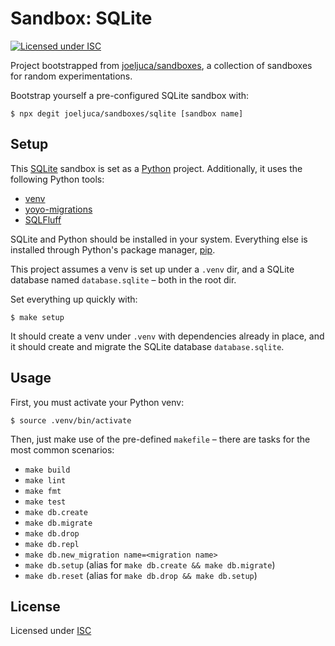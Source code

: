 # Sandbox: SQLite

[![Licensed under ISC](https://img.shields.io/github/license/joeljuca/sandboxes "Licensed under ISC")](LICENSE)

Project bootstrapped from [joeljuca/sandboxes](https://github.com/joeljuca/sandboxes), a collection of sandboxes for random experimentations.

Bootstrap yourself a pre-configured SQLite sandbox with:

```
$ npx degit joeljuca/sandboxes/sqlite [sandbox name]
```

## Setup

This [SQLite](https://www.sqlite.org/) sandbox is set as a [Python](https://www.python.org/) project. Additionally, it uses the following Python tools:

- [venv](https://docs.python.org/3/library/venv.html)
- [yoyo-migrations](https://pypi.org/project/yoyo-migrations/)
- [SQLFluff](https://sqlfluff.com/)

SQLite and Python should be installed in your system. Everything else is installed through Python's package manager, [pip](https://docs.python.org/3/installing/index.html).

This project assumes a venv is set up under a `.venv` dir, and a SQLite database named `database.sqlite` – both in the root dir.

Set everything up quickly with:

```
$ make setup
```

It should create a venv under `.venv` with dependencies already in place, and it should create and migrate the SQLite database `database.sqlite`.

## Usage

First, you must activate your Python venv:

```
$ source .venv/bin/activate
```

Then, just make use of the pre-defined `makefile` – there are tasks for the most common scenarios:

- `make build`
- `make lint`
- `make fmt`
- `make test`
- `make db.create`
- `make db.migrate`
- `make db.drop`
- `make db.repl`
- `make db.new_migration name=<migration name>`
- `make db.setup` (alias for `make db.create && make db.migrate`)
- `make db.reset` (alias for `make db.drop && make db.setup`)

## License

Licensed under [ISC](LICENSE)
